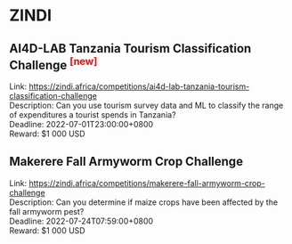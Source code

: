 # ZINDI



## AI4D-LAB Tanzania Tourism Classification Challenge <sup style="color:red">[new]<sup>  

Link: https://zindi.africa/competitions/ai4d-lab-tanzania-tourism-classification-challenge  
Description: Can you use tourism survey data and ML to classify the range of expenditures a tourist spends in Tanzania?  
Deadline: 2022-07-01T23:00:00+0800  
Reward: $1 000 USD  


## Makerere Fall Armyworm Crop Challenge

Link: https://zindi.africa/competitions/makerere-fall-armyworm-crop-challenge  
Description: Can you determine if maize crops have been affected by the fall armyworm pest?  
Deadline: 2022-07-24T07:59:00+0800  
Reward: $1 000 USD  

